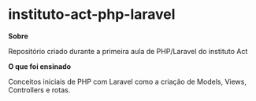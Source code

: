 # instituto-act-php-laravel

**Sobre**

Repositório criado durante a primeira aula de PHP/Laravel do instituto Act

**O que foi ensinado** 

Conceitos iniciais de PHP com Laravel como a criação de Models, Views, Controllers e rotas.
